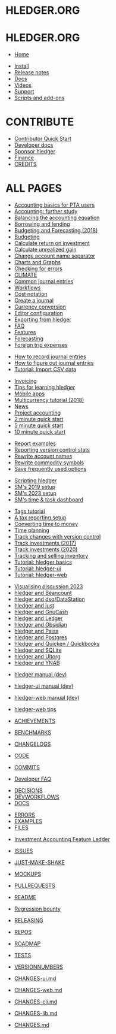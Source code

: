 
# HLEDGER.ORG  <!-- the first one gets eaten somehow -->
# HLEDGER.ORG

- [Home](index.md)
<!-- - [News](news.md) -->
- [Install](install.md)
- [Release notes](relnotes.md)
- [Docs](doc.md)
- [Videos](videos.md)
- [Support](support.md)
- [Scripts and add-ons](scripts.md)

# CONTRIBUTE

- [Contributor Quick Start](CONTRIBUTING.md)
- [Developer docs](dev.md)
- [Sponsor hledger](sponsor.md)
- [Finance](FINANCE.md)
- [CREDITS](CREDITS.md)

# ALL PAGES

<!-- This section is hidden by CSS, but lists all site pages so that mdbook will render them: -->
<!-- In recent mdbook versions, eg 4.51, duplicates must be avoided. -->

- [Accounting basics for PTA users](accounting-pta.md)
- [Accounting: further study](accounting.md)
- [Balancing the accounting equation](balancing-the-accounting-equation.md)
- [Borrowing and lending](loans.md)
- [Budgeting and Forecasting (2018)](budgeting-and-forecasting.md)
- [Budgeting](budgeting.md)
- [Calculate return on investment](roi.md)
- [Calculate unrealized gain](gain.md)
- [Change account name separator](change-account-name-separator.md)
- [Charts and Graphs](charts.md)
- [Checking for errors](checking-for-errors.md)
- [CLIMATE](CLIMATE.md)
- [Common journal entries](common-journal-entries.md)
- [Workflows](workflows.md)
- [Cost notation](cost-notation.md)
- [Create a journal](create-a-journal.md)
- [Currency conversion](currency-conversion.md)
- [Editor configuration](editors.md)
- [Exporting from hledger](export.md)
- [FAQ](faq.md)
- [Features](features.md)
- [Forecasting](forecasting.md)
- [Foreign trip expenses](foreign-trip-expenses.md)
<!-- - [Home](index.md) -->
- [How to record journal entries](how-to-record.md)
- [How to figure out journal entries](how-to-figure-out.md)
- [Tutorial: Import CSV data](import-csv.md)
<!-- - [Install](install.md) -->
- [Invoicing](invoicing.md)
- [Tips for learning hledger](learn.md)
- [Mobile apps](mobile.md)
- [Multicurrency tutorial (2018)](multicurrency-tutorial.md)
- [News](news.md)
- [Project accounting](project-accounting.md)
- [2 minute quick start](2-minute-quick-start.md)
- [5 minute quick start](5-minute-quick-start.md)
- [10 minute quick start](10-minute-quick-start.md)
<!-- - [Release notes](relnotes.md) -->
- [Report examples](report-examples.md)
- [Reporting version control stats](reporting-version-control-stats.md)
- [Rewrite account names](rewrite-account-names.md)
- [Rewrite commodity symbols](rewrite-commodity-symbols.md)
- [Save frequently used options](save-frequently-used-options.md)
<!-- - [Scripts and add-ons](scripts.md) -->
- [Scripting hledger](scripting.md)
- [SM's 2019 setup](sm-2019-setup.md)
- [SM's 2023 setup](sm-2023-setup.md)
- [SM's time & task dashboard](time-and-task-dashboard.md)
<!-- - [Sponsor hledger](sponsor.md) -->
- [Tags tutorial](tags-tutorial.md)
- [A tax reporting setup](tax-reporting-setup.md)
- [Converting time to money](time-to-money.md)
- [Time planning](time-planning.md)
- [Track changes with version control](track-changes-with-version-control.md)
- [Track investments (2017)](track-investments.md)
- [Track investments (2020)](investments.md)
- [Tracking and selling inventory](inventory.md)
- [Tutorial: hledger basics](basics.md)
- [Tutorial: hledger-ui](ui.md)
- [Tutorial: hledger-web](web.md)
<!-- - [Videos](videos.md) -->
- [Visualising discussion 2023](visualising2023.md)
- [hledger and Beancount](beancount.md)
- [hledger and dsq/DataStation](dsq.md)
- [hledger and just](just.md)
- [hledger and GnuCash](gnucash.md)
- [hledger and Ledger](ledger.md)
- [hledger and Obsidian](obsidian.md)
- [hledger and Paisa](paisa.md)
- [hledger and Postgres](postgres.md)
- [hledger and Quicken / Quickbooks](quicken.md)
- [hledger and SQLite](sqlite.md)
- [hledger and Ultorg](ultorg.md)
- [hledger and YNAB](ynab.md)
<!-- - [sm-2023-setup](sm-2023-setup.md) -->

<!--
Other manual versions.
Uncommenting these causes mdbook to render them as part of the main site,
including them in search results (and in the site TOC, though we try to hide these links with CSS).
So mostly we instead build each one with a separate mdbook run, in out2/ (see Makefile), 
and splice those into the site with caddy rewrites.
It's useful to uncomment the dev manuals though, allowing searching for new features
and previewing them when working on docs locally.
-->
- [hledger manual (dev)](dev/hledger.md)
- [hledger-ui manual (dev)](dev/hledger-ui.md)
- [hledger-web manual (dev)](dev/hledger-web.md)

- [hledger-web tips](hledger-web-tips.md)

- [ACHIEVEMENTS](ACHIEVEMENTS.md)
- [BENCHMARKS](BENCHMARKS.md)
- [CHANGELOGS](CHANGELOGS.md)
- [CODE](CODE.md)
- [COMMITS](COMMITS.md)
<!-- - [Contributor Quick Start](CONTRIBUTING.md) -->
- [Developer FAQ](DEVFAQ.md)
<!-- - [CREDITS](CREDITS.md) -->
- [DECISIONS](DECISIONS.md)
- [DEVWORKFLOWS](DEVWORKFLOWS.md)
- [DOCS](DOCS.md)
<!-- - [Developer docs](dev.md) -->
- [ERRORS](ERRORS.md)
- [EXAMPLES](EXAMPLES.md)
- [FILES](FILES.md)
<!-- - [Finance](FINANCE.md) -->
- [Investment Accounting Feature Ladder](investment-accounting-features.md)
- [ISSUES](ISSUES.md)
- [JUST-MAKE-SHAKE](JUST-MAKE-SHAKE.md)
- [MOCKUPS](MOCKUPS.md)
- [PULLREQUESTS](PULLREQUESTS.md)
- [README](dev-README.md)
- [Regression bounty](REGRESSIONS.md)
- [RELEASING](RELEASING.md)
- [REPOS](REPOS.md)
- [ROADMAP](ROADMAP.md)
- [TESTS](TESTS.md)
- [VERSIONNUMBERS](VERSIONNUMBERS.md)

- [CHANGES-ui.md](CHANGES-ui.md)
- [CHANGES-web.md](CHANGES-web.md)
- [CHANGES-cli.md](CHANGES-cli.md)
- [CHANGES-lib.md](CHANGES-lib.md)
- [CHANGES.md](CHANGES.md)
